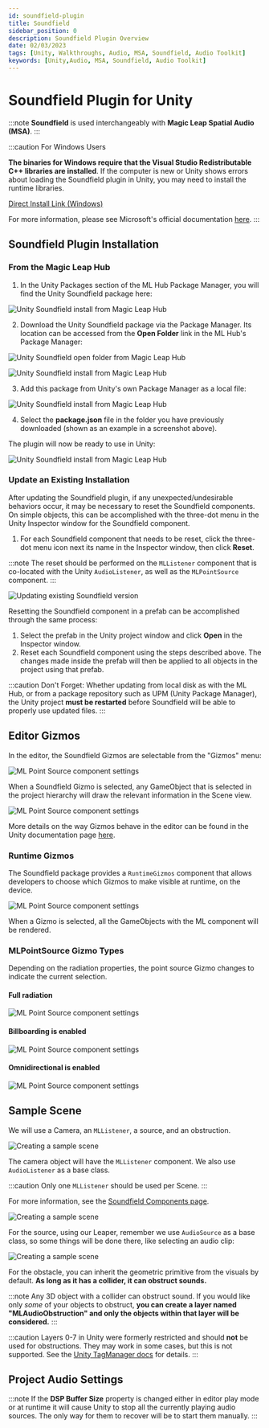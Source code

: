 ```yaml
---
id: soundfield-plugin
title: Soundfield
sidebar_position: 0
description: Soundfield Plugin Overview
date: 02/03/2023
tags: [Unity, Walkthroughs, Audio, MSA, Soundfield, Audio Toolkit]
keywords: [Unity,Audio, MSA, Soundfield, Audio Toolkit]
---
```


# Soundfield Plugin for Unity

:::note
**Soundfield** is used interchangeably with **Magic Leap Spatial Audio (MSA)**.
:::

:::caution For Windows Users

**The binaries for Windows require that the Visual Studio Redistributable C++ libraries are installed**. If the computer is new or Unity shows errors about loading the Soundfield plugin in Unity, you may need to install the runtime libraries.

[Direct Install Link (Windows)](https://aka.ms/vs/17/release/vc_redist.x64.exe)

For more information, please see Microsoft's official documentation [here](https://docs.microsoft.com/en-us/cpp/windows/latest-supported-vc-redist?view=msvc-170).
:::

## Soundfield Plugin Installation

### From the Magic Leap Hub

1. In the Unity Packages section of the ML Hub Package Manager, you will find the Unity Soundfield package here:

![Unity Soundfield install from Magic Leap Hub](/img/unity/soundfield-Install-from-the-magic-leap-hub.png)

2. Download the Unity Soundfield package via the Package Manager. Its location can be accessed from the **Open Folder** link in the ML Hub's Package Manager:

![Unity Soundfield open folder from Magic Leap Hub](/img/unity/soundfield-open-folder.png)

![Unity Soundfield install from Magic Leap Hub](/img/unity/soundfield-path.jpg)

3. Add this package from Unity's own Package Manager as a local file:

![Unity Soundfield install from Magic Leap Hub](/img/unity/soundfield-Install-from-the-magic-leap-hub-3.png)

4. Select the **package.json** file in the folder you have previously downloaded (shown as an example in a screenshot above).

The plugin will now be ready to use in Unity:

![Unity Soundfield install from Magic Leap Hub](/img/unity/soundfield-Install-from-the-magic-leap-hub-4.png)

### Update an Existing Installation

After updating the Soundfield plugin, if any unexpected/undesirable behaviors occur, it may be necessary to reset the Soundfield components. On simple objects, this can be accomplished with the three-dot menu in the Unity Inspector window for the Soundfield component.

1. For each Soundfield component that needs to be reset, click the three-dot menu icon next its name in the Inspector window, then click **Reset**.

:::note
The reset should be performed on the `MLListener` component that is co-located with the Unity `AudioListener`, as well as the `MLPointSource` component.
:::

![Updating existing Soundfield version](/img/unity/Soundfield-update-existing-version.png)

Resetting the Soundfield component in a prefab can be accomplished through the same process:

1. Select the prefab in the Unity project window and click **Open** in the Inspector window.
2. Reset each Soundfield component using the steps described above. The changes made inside the prefab will then be applied to all objects in the project using that prefab.

:::caution Don't Forget:
Whether updating from local disk as with the ML Hub, or from a package repository such as UPM (Unity Package Manager), the Unity project **must be restarted** before Soundfield will be able to properly use updated files.
:::

## Editor Gizmos

In the editor, the Soundfield Gizmos are selectable from the "Gizmos" menu:

![ML Point Source component settings](/img/unity/editor-gizmos.png)

When a Soundfield Gizmo is selected, any GameObject that is selected in the project hierarchy will draw the relevant information in the Scene view.

![ML Point Source component settings](/img/unity/editor-gizmos-2.png)

More details on the way Gizmos behave in the editor can be found in the Unity documentation page [here](https://docs.unity3d.com/Manual/GizmosMenu.html).

### Runtime Gizmos

The Soundfield package provides a `RuntimeGizmos` component that allows developers to choose which Gizmos to make visible at runtime, on the device.

![ML Point Source component settings](/img/unity/runtime-gizmos.png)

When a Gizmo is selected, all the GameObjects with the ML component will be rendered.

### MLPointSource Gizmo Types

Depending on the radiation properties, the point source Gizmo changes to indicate the current selection.

#### Full radiation

![ML Point Source component settings](/img/unity/mlpoint-source-gizmo-types.png)

#### Billboarding is enabled

![ML Point Source component settings](/img/unity/mlpoint-source-gizmo-types-2.png)

#### Omnidirectional is enabled

![ML Point Source component settings](/img/unity/mlpoint-source-gizmo-types-3.png)

## Sample Scene

We will use a Camera, an `MLListener`, a source, and an obstruction.

![Creating a sample scene](/img/unity/soundfield-sample-scene.png)

The camera object will have the `MLListener` component. We also use `AudioListener` as a base class.

:::caution
Only one `MLListener` should be used per Scene.
:::

For more information, see the [Soundfield Components page](/versioned_docs/version-22-Feb-2023/guides/unity/soundfield-audio/soundfield-components.md).

![Creating a sample scene](/img/unity/soundfield-sample-scene-2.png)

For the source, using our Leaper, remember we use `AudioSource` as a base class, so some things will be done there, like selecting an audio clip:

![Creating a sample scene](/img/unity/soundfield-sample-scene-3.png)

For the obstacle, you can inherit the geometric primitive from the visuals by default. **As long as it has a collider, it can obstruct sounds.**

:::note
Any 3D object with a collider can obstruct sound. If you would like only *some* of your objects to obstruct, **you can create a layer named "MLAudioObstruction" and only the objects within that layer will be considered.**
:::

:::caution
Layers 0-7 in Unity were formerly restricted and should **not** be used for obstructions. They may work in some cases, but this is not supported. See the [Unity TagManager docs](https://docs.unity3d.com/Manual/class-TagManager.html) for details.
:::

## Project Audio Settings

:::note
If the **DSP Buffer Size** property is changed either in editor play mode or at runtime it will cause Unity to stop all the currently playing audio sources. The only way for them to recover will be to start them manually.
:::

